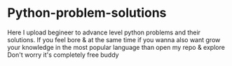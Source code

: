 # Python-problem-solutions
Here I upload begineer  to advance level python problems and their solutions. If you feel bore &amp; at the same time if you wanna also want grow your knowledge in the most popular language than open my repo &amp;  explore Don't worry it's completely free buddy 
